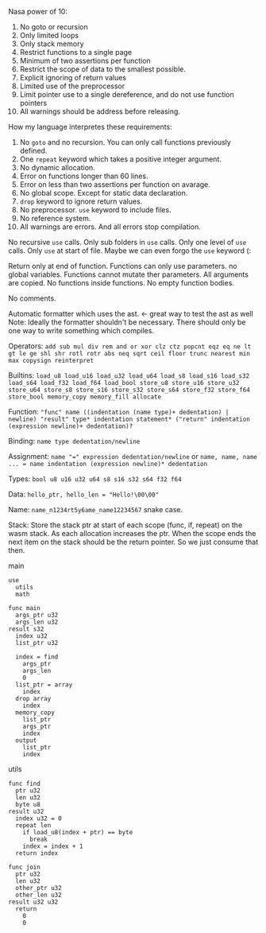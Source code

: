 Nasa power of 10:
1. No goto or recursion
2. Only limited loops
3. Only stack memory
4. Restrict functions to a single page
5. Minimum of two assertions per function
6. Restrict the scope of data to the smallest possible.
7. Explicit ignoring of return values
8. Limited use of the preprocessor
9. Limit pointer use to a single dereference, and do not use function pointers
10. All warnings should be address before releasing.

How my language interpretes these requirements:
1. No `goto` and no recursion. You can only call functions previously defined.
2. One `repeat` keyword which takes a positive integer argument.
3. No dynamic allocation.
4. Error on functions longer than 60 lines.
5. Error on less than two assertions per function on avarage.
6. No global scope. Except for static data declaration.
7. `drop` keyword to ignore return values.
8. No preprocessor. `use` keyword to include files.
9. No reference system.
10. All warnings are errors. And all errors stop compilation.

No recursive `use` calls.
Only sub folders in `use` calls.
Only one level of `use` calls.
Only `use` at start of file.
Maybe we can even forgo the `use` keyword (:

Return only at end of function.
Functions can only use parameters. no global variables.
Functions cannot mutate ther parameters. All arguments are copied.
No functions inside functions.
No empty function bodies.

No comments.

Automatic formatter which uses the ast. <- great way to test the ast as well
  Note: Ideally the formatter shouldn't be necessary. There should only be one way to write something which compiles.

Operators: `add sub mul div rem and or xor clz ctz popcnt eqz eq ne lt gt le ge shl shr rotl rotr abs neq sqrt ceil floor trunc nearest min max copysign reinterpret`

Builtins: `load_u8 load_u16 load_u32 load_u64 load_s8 load_s16 load_s32 load_s64 load_f32 load_f64 load_bool store_u8 store_u16 store_u32 store_u64 store_s8 store_s16 store_s32 store_s64 store_f32 store_f64 store_bool memory_copy memory_fill allocate`

Function: `"func" name ((indentation (name type)+ dedentation) | newline) "result" type* indentation statement* ("return" indentation (expression newline)+ dedentation)?`

Binding: `name type dedentation/newline`

Assignment: `name "=" expression dedentation/newline` or `name, name, name ... = name indentation (expression newline)* dedentation`

Types: `bool u8 u16 u32 u64 s8 s16 s32 s64 f32 f64`

Data: `hello_ptr, hello_len = "Hello!\00\00"`

Name: `name_n1234rt5y6ame_name12234567` snake case.

Stack:
Store the stack ptr at start of each scope (func, if, repeat) on the wasm stack. As each allocation increases the ptr. When the scope ends the next item on the stack should be the return pointer. So we just consume that then.

main
```
use
  utils
  math

func main
  args_ptr u32
  args_len u32
result s32
  index u32
  list_ptr u32

  index = find
    args_ptr
    args_len
    0
  list_ptr = array
    index
  drop array
    index
  memory_copy
    list_ptr
    args_ptr
    index
  output
    list_ptr
    index
```
utils
```
func find
  ptr u32
  len u32
  byte u8
result u32
  index u32 = 0
  repeat len
    if load_u8(index + ptr) == byte
      break
    index = index + 1
  return index

func join
  ptr u32
  len u32
  other_ptr u32
  other_len u32
result u32 u32
  return
    0
    0
```
